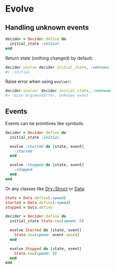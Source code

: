 # Evolve

## Handling unknown events

```ruby
decider = Decider.define do
  initial_state :initial
end
```

Return state (nothing changed) by default:

```ruby
decider.evolve decider.initial_state, :unknown
#> :initial
```

Raise error when using `evolve!`:

```ruby
decider.evolve! decider.initial_state, :unknown
#> raise ArgumentError, Unknown event
```

## Events

Events can be primitives like symbols:

```ruby
decider = Decider.define do
  initial_state :initial

  evolve :started do |state, event|
    :started
  end

  evolve :stopped do |state, event|
    :stopped
  end
end
```

Or any classes like [Dry::Struct](https://dry-rb.org/gems/dry-struct/) or [Data](https://rubyapi.org/3.3/o/data):

```ruby
State = Data.define(:speed)
Started = Data.define(:speed)
Stopped = Data.define

decider = Decider.define do
  initial_state State.new(speed: 0)

  evolve Started do |state, event|
    State.new(speed: event.speed)
  end

  evolve Stopped do |state, event|
    State.new(speed: 0)
  end
end
```

